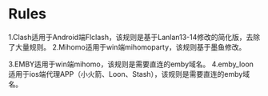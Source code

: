 # Rules
1.Clash适用于Android端Flclash，该规则是基于Lanlan13-14修改的简化版，去除了大量规则。
2.Mihomo适用于win端mihomoparty，该规则基于墨鱼修改。

3.EMBY适用于win端mihomo，该规则是需要直连的emby域名。
4.emby_loon适用于ios端代理APP（小火箭、Loon、Stash），该规则是需要直连的emby域名。
